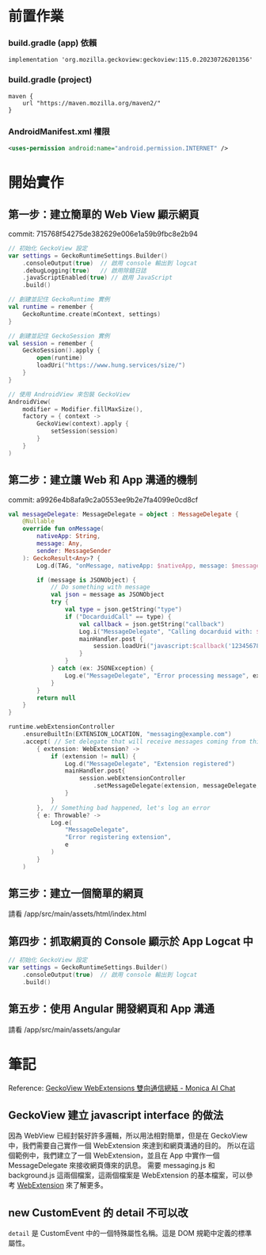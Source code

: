 # 前置作業

### build.gradle (app) 依賴

```
implementation 'org.mozilla.geckoview:geckoview:115.0.20230726201356'
```

### build.gradle (project)

```
maven {
    url "https://maven.mozilla.org/maven2/"
}
```

### AndroidManifest.xml 權限

```xml
<uses-permission android:name="android.permission.INTERNET" />
```

# 開始實作

## 第一步：建立簡單的 Web View 顯示網頁

commit: 715768f54275de382629e006e1a59b9fbc8e2b94

```kotlin
// 初始化 GeckoView 設定
var settings = GeckoRuntimeSettings.Builder()
    .consoleOutput(true)  // 啟用 console 輸出到 logcat
    .debugLogging(true)   // 啟用除錯日誌
    .javaScriptEnabled(true) // 啟用 JavaScript
    .build()

// 創建並記住 GeckoRuntime 實例
val runtime = remember {
    GeckoRuntime.create(mContext, settings)
}

// 創建並記住 GeckoSession 實例
val session = remember {
    GeckoSession().apply {
        open(runtime)
        loadUri("https://www.hung.services/size/")
    }
}

// 使用 AndroidView 來包裝 GeckoView
AndroidView(
    modifier = Modifier.fillMaxSize(),
    factory = { context ->
        GeckoView(context).apply {
            setSession(session)
        }
    }
)
```

## 第二步：建立讓 Web 和 App 溝通的機制

commit: a9926e4b8afa9c2a0553ee9b2e7fa4099e0cd8cf

```kotlin
val messageDelegate: MessageDelegate = object : MessageDelegate {
    @Nullable
    override fun onMessage(
        nativeApp: String,
        message: Any,
        sender: MessageSender
    ): GeckoResult<Any>? {
        Log.d(TAG, "onMessage, nativeApp: $nativeApp, message: $message")

        if (message is JSONObject) {
            // Do something with message
            val json = message as JSONObject
            try {
                val type = json.getString("type")
                if ("DocarduidCall" == type) {
                    val callback = json.getString("callback")
                    Log.i("MessageDelegate", "Calling docarduid with: $callback")
                    mainHandler.post {
                        session.loadUri("javascript:$callback('1234567890')");
                    }
                }
            } catch (ex: JSONException) {
                Log.e("MessageDelegate", "Error processing message", ex)
            }
        }
        return null
    }
}

runtime.webExtensionController
    .ensureBuiltIn(EXTENSION_LOCATION, "messaging@example.com")
    .accept( // Set delegate that will receive messages coming from this extension.
        { extension: WebExtension? ->
            if (extension != null) {
                Log.d("MessageDelegate", "Extension registered")
                mainHandler.post{
                    session.webExtensionController
                        .setMessageDelegate(extension, messageDelegate, "browser")
                }
            }
        },  // Something bad happened, let's log an error
        { e: Throwable? ->
            Log.e(
                "MessageDelegate",
                "Error registering extension",
                e
            )
        }
    )
```

## 第三步：建立一個簡單的網頁

請看 /app/src/main/assets/html/index.html

## 第四步：抓取網頁的 Console 顯示於 App Logcat 中

```kotlin
// 初始化 GeckoView 設定
var settings = GeckoRuntimeSettings.Builder()
    .consoleOutput(true)  // 啟用 console 輸出到 logcat
    .build()
```

## 第五步：使用 Angular 開發網頁和 App 溝通

請看 /app/src/main/assets/angular

# 筆記

Reference: [GeckoView WebExtensions 雙向通信總結 - Monica AI Chat](https://monica.im/share/chat?shareId=OfV5IMBNhjUFXJMH)

## GeckoView 建立 javascript interface 的做法

因為 WebView 已經封裝好許多邏輯，所以用法相對簡單，但是在 GeckoView 中，我們需要自己實作一個 WebExtension 來達到和網頁溝通的目的。
所以在這個範例中，我們建立了一個 WebExtension，並且在 App 中實作一個 MessageDelegate 來接收網頁傳來的訊息。
需要 messaging.js 和 background.js 這兩個檔案，這兩個檔案是 WebExtension 的基本檔案，可以參考 [WebExtension](https://developer.mozilla.org/en-US/docs/Mozilla/Add-ons/WebExtensions) 來了解更多。

## new CustomEvent 的 detail 不可以改

`detail` 是 CustomEvent 中的一個特殊屬性名稱。這是 DOM 規範中定義的標準屬性。